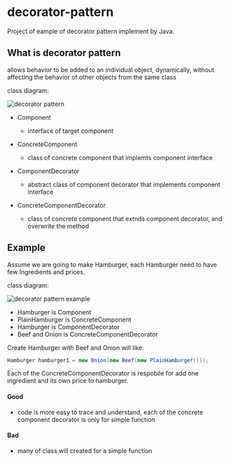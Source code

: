 # decorator-pattern
Project of eample of decorator pattern implement by Java.

## What is decorator pattern
allows behavior to be added to an individual object, dynamically, without affecting the behavior of other objects from the same class

class diagram:

![decorator pattern](https://github.com/kan01234/design-pattern/blob/master/decorator-pattern/decorator-pattern.png)

- Component
  - interface of target component

- ConcreteComponent
  - class of concrete component that implemts component interface

- ComponentDecorator
  - abstract class of component decorator that implements component interface

- ConcreteComponentDecorator
  - class of concrete component that extnds component decorator, and overwrite the method

## Example
Assume we are going to make Hamburger, each Hamburger need to have few Ingredients and prices.

class diagram:

![decorator pattern example](https://github.com/kan01234/design-pattern/blob/master/decorator-pattern/decorator-pattern-example.png)


- Hamburger is Component
- PlainHamburger is ConcreteComponent
- Hamburger is ComponentDecorator
- Beef and Onion is ConcreteComponentDecorator

Create Hamburger with Beef and Onion will like:
```java
Hamburger hamburger1 = new Onion(new Beef(new PlainHamburger()));
```
Each of the ConcreteComponentDecorator is respobile for add one ingredient and its own price to hamburger.

#### Good
- code is more easy to trace and understand, each of the concrete component decorator is only for simple function

#### Bad
- many of class will created for a simple function
